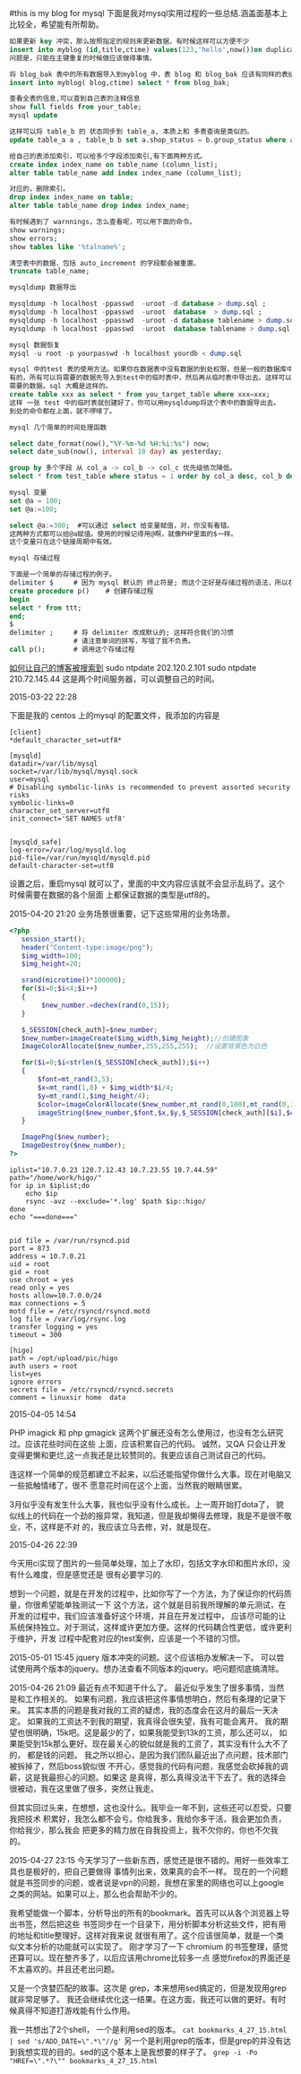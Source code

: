#this is my blog for mysql
下面是我对mysql实用过程的一些总结.涵盖面基本上比较全，希望能有所帮助。

```sql
如果更新 key 冲突，那么按照指定的规则来更新数据，有时候这样可以方便不少
insert into myblog (id,title,ctime) values(123,'hello',now())on duplicate key update title=values(title),ctime=values(ctime);
问题是，只能在主键重复的时候做应该做得事情。

将 blog_bak 表中的所有数据导入到myblog 中，表 blog 和 blog_bak 应该有同样的表结构
insert into myblog( blog,ctime) select * from blog_bak;

查看全表的信息,可以查到自己表的注释信息
show full fields from your_table;
mysql update

这样可以将 table_b 的 状态同步到 table_a, 本质上和 多表查询是类似的。
update table_a a , table_b b set a.shop_status = b.group_status where a.shop_id = b.shop_id;

给自己的表添加索引，可以给多个字段添加索引,有下面两种方式。
create index index_name on table_name (column_list);
alter table table_name add index index_name (column_list);

对应的，删除索引。
drop index index_name on table;
alter table table_name drop index index_name;

有时候遇到了 warnnings，怎么查看呢，可以用下面的命令。
show warnings;
show errors;
show tables like '%talname%';

清空表中的数据，包括 auto_increment 的字段都会被重置。
truncate table_name;

mysqldump 数据导出

mysqldump -h localhost -ppasswd  -uroot -d database > dump.sql ;            // 只导出数据库的结构
mysqldump -h localhost -ppasswd  -uroot  database  > dump.sql ;             // 导出数据库的结构和所有的数据
mysqldump -h localhost -ppasswd  -uroot -d database tablename > dump.sql ;  // 只导出表结构
mysqldump -h localhost -ppasswd  -uroot  database tablename > dump.sql ;    // 导出表结构和表中的数据

mysql 数据恢复
mysql -u root -p yourpasswd -h localhost yourdb < dump.sql                  // 将dump.sql 导出入到你的数据库

mysql 中的test 表的使用方法。如果你在数据表中没有数据的到处权限，但是一般的数据库中，test库中的权限你都是
有的，所有可以将需要的数据先导入到test中的临时表中，然后再从临时表中导出去。这样可以绕开权限控制，到处你
需要的数据。sql 大概是这样的。
create table xxx as select * from you_target_table where xxx=xxx;
这样 一张 test 中的临时表就创建好了，你可以用mysqldump将这个表中的数据导出去。
到处的命令都在上面，就不啰嗦了。

mysql 几个简单的时间处理函数

select date_format(now(),"%Y-%m-%d %H:%i:%s") now;
select date_sub(now(), interval 10 day) as yesterday;                       // 请不要吧 day 写成 days ，month , hour 同理。

group by 多个字段 从 col_a -> col_b -> col_c 优先级依次降低。
select * from test_table where status = 1 order by col_a desc, col_b desc, col_c asc limit 100;

mysql 变量
set @a = 100;
set @a:=100;

select @a:=300;  #可以通过 select 给变量赋值，对，你没有看错。
这两种方式都可以给@a赋值。使用的时候记得用@啊，就像PHP里面的$一样。
这个变量只在这个链接周期中有效。

mysql 存储过程

下面是一个简单的存储过程的例子。
delimiter $     # 因为 mysql 默认的 终止符是; 而这个正好是存储过程的语法，所以在编写存储过程之前，先将 delimiter 改成 $
create procedure p()    # 创建存储过程
begin
select * from ttt;
end;
$
delimiter ;     # 将 delimiter 改成默认的; 这样符合我们的习惯
                # 请注意单词的拼写，写错了我不负责。
call p();       # 调用这个存储过程

```

[如何让自己的博客被搜索到](http://blog.163.com/changying_qiu/blog/static/1229782832010213066873/)
sudo ntpdate 202.120.2.101
sudo ntpdate 210.72.145.44
这是两个时间服务器，可以调整自己的时间。

2015-03-22 22:28

下面是我的 centos 上的mysql 的配置文件，我添加的内容是 
```
[client]
*default_character_set=utf8*

[mysqld]
datadir=/var/lib/mysql
socket=/var/lib/mysql/mysql.sock
user=mysql
# Disabling symbolic-links is recommended to prevent assorted security risks
symbolic-links=0
character_set_server=utf8
init_connect='SET NAMES utf8'


[mysqld_safe]
log-error=/var/log/mysqld.log
pid-file=/var/run/mysqld/mysqld.pid
default-character-set=utf8
```
设置之后，重启mysql 就可以了，里面的中文内容应该就不会显示乱码了。这个时候需要在数据的各个层面
上都保证数据的类型是utf8的。

2015-04-20 21:20
业务场景很重要，记下这些常用的业务场景。


```php
<?php
   session_start();
   header("Content-type:image/png"); 
   $img_width=100;
   $img_height=20;

   srand(microtime()*100000);
   for($i=0;$i<4;$i++)
   {
        $new_number.=dechex(rand(0,15));
   }

   $_SESSION[check_auth]=$new_number;
   $new_number=imageCreate($img_width,$img_height);//创建图象
   ImageColorAllocate($new_number,255,255,255);  //设置背景色为白色

   for($i=0;$i<strlen($_SESSION[check_auth]);$i++)
   {
       $font=mt_rand(3,5);
       $x=mt_rand(1,8) + $img_width*$i/4;
       $y=mt_rand(1,$img_height/4);
       $color=imageColorAllocate($new_number,mt_rand(0,100),mt_rand(0,150),mt_rand(0,200));//设置字符颜色
       imageString($new_number,$font,$x,$y,$_SESSION[check_auth][$i],$color);//输出字符
   }

   ImagePng($new_number);
   ImageDestroy($new_number);
?>
```

```shell
iplist="10.7.0.23 120.7.12.43 10.7.23.55 10.7.44.59"
path="/home/work/higo/"
for ip in $iplist;do
    echo $ip
    rsync -avz --exclude='*.log' $path $ip::higo/
done
echo "===done==="


pid file = /var/run/rsyncd.pid
port = 873
address = 10.7.0.21
uid = root
gid = root
use chroot = yes
read only = yes
hosts allow=10.7.0.0/24
max connections = 5
motd file = /etc/rsyncd/rsyncd.motd
log file = /var/log/rsync.log
transfer logging = yes
timeout = 300

[higo]
path = /opt/upload/pic/higo
auth users = root
list=yes
ignore errors
secrets file = /etc/rsyncd/rsyncd.secrets
comment = linuxsir home  data
```
2015-04-05 14:54

PHP imagick 和 php gmagick 这两个扩展还没有怎么使用过，也没有怎么研究过。应该花些时间在这些
上面，应该积累自己的代码。
诚然，又QA 只会让开发变得更懒和更烂,这一点我还是比较赞同的。我更应该自己测试自己的代码。

连这样一个简单的规范都建立不起来，以后还能指望你做什么大事。现在对电脑又一些抵触情绪了，很不
愿意花时间在这个上面，当然我的眼睛很累。

3月似乎没有发生什么大事，我也似乎没有什么成长。上一周开始打dota了，
貌似线上的代码在一个劲的报异常，我知道，但是我却懒得去修理，我是不是很不敬业，不，这样是不对
的，我应该立马去修，对，就是现在。

2015-04-26 22:39

今天用ci实现了图片的一些简单处理，加上了水印，包括文字水印和图片水印，没有什么难度，但是感觉还是
很有必要学习的.


想到一个问题，就是在开发的过程中，比如你写了一个方法，为了保证你的代码质量，你很希望能单独测试一下
这个方法，这个就是目前我所理解的单元测试，在开发的过程中，我们应该准备好这个环境，并且在开发过程中，
应该尽可能的让系统保持独立。对于测试，这样或许更加方便。这样的代码耦合性更低，或许更利于维护，开发
过程中配套对应的test案例，应该是一个不错的习惯。

2015-05-01 15:45
jquery 版本冲突的问题。这个应该相办发解决一下。
可以尝试使用两个版本的jquery。想办法查看不同版本的jquery。吧问题彻底搞清除。



2015-04-26 21:09
最近有点不知道干什么了。
最近似乎发生了很多事情，当然是和工作相关的。
如果有问题，我应该把这件事情想明白，然后有条理的记录下来。
其实本质的问题是我对我的工资的疑虑，我的态度会在这月的最后一天决定。
如果我的工资达不到我的期望，我真得会很失望，我有可能会离开。
我的期望也很明确，15k吧。这是最少的了，如果我能受到13k的工资，那么还可以，
如果能受到15k那么更好。现在最关心的貌似就是我的工资了，其实没有什么大不了的，
都是钱的问题。
我之所以担心，是因为我们团队最近出了点问题，技术部门被拆掉了，然后boss貌似很
不开心，感觉我的代码有问题，我感觉会砍掉我的调薪，这是我最担心的问题。如果这
是真得，那么真得没法干下去了。我的选择会很被动，我在这里做了很多，突然让我走。

但其实回过头来，在想想，这也没什么。我毕业一年不到，这些还可以忍受，只要我把技术
积累好，我怎么都不会亏。你给我多，我给你多干活，我会更加负责，你给我少，那么我会
把更多的精力放在自我投资上，我不欠你的，你也不欠我的。

2015-04-27 23:15
今天学习了一些新东西，感觉还是很不错的。用好一些效率工具也是极好的，把自己要做得
事情列出来，效果真的会不一样。
现在的一个问题就是书签同步的问题，或者说是vpn的问题，我想在家里的网络也可以上google
之类的网站。如果可以上，那么也会帮助不少的。

我希望能做一个脚本，分析导出的所有的bookmark。首先可以从各个浏览器上导出书签，然后把这些
书签同步在一个目录下，用分析脚本分析这些文件，把有用的地址和title整理好。这样对我来说
就很有用了。这个应该很简单，就是一个类似文本分析的功能就可以实现了。
刚才学习了一下 chromium 的书签整理，感觉还算可以。现在整齐多了，以后应该用chrome比较多一点
感觉firefox的界面还是不太喜欢的。并且还老出问题。

又是一个贪婪匹配的故事。这次是 grep，本来想用sed搞定的，但是发现用grep就非常足够了。
我还会继续优化这一结果。在这方面，我还可以做的更好。有时候真得不知道打游戏能有什么作用。

我一共想出了2个shell，
一个是利用sed的版本。
`cat bookmarks_4_27_15.html | sed 's/ADD_DATE=\".*\"//g'`
另一个是利用grep的版本，但是grep的并没有达到我想实现的目的。sed的这个基本上是我想要的样子了。
`grep -i -Po "HREF=\".*?\"" bookmarks_4_27_15.html`

